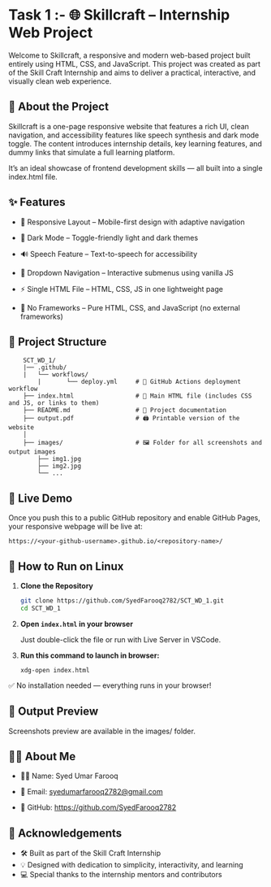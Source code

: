 
# Task 1 :- 🌐 Skillcraft – Internship Web Project

Welcome to Skillcraft, a responsive and modern web-based project built entirely using HTML, CSS, and JavaScript. This project was created as part of the Skill Craft Internship and aims to deliver a practical, interactive, and visually clean web experience.

## 📖 About the Project

Skillcraft is a one-page responsive website that features a rich UI, clean navigation, and accessibility features like speech synthesis and dark mode toggle. The content introduces internship details, key learning features, and dummy links that simulate a full learning platform.

It’s an ideal showcase of frontend development skills — all built into a single index.html file.

## ✨ Features

   * 📱 Responsive Layout – Mobile-first design with adaptive navigation

   * 🌙 Dark Mode – Toggle-friendly light and dark themes

   * 🔊 Speech Feature – Text-to-speech for accessibility

   * 📂 Dropdown Navigation – Interactive submenus using vanilla JS

   * ⚡ Single HTML File – HTML, CSS, JS in one lightweight page

   * 🎯 No Frameworks – Pure HTML, CSS, and JavaScript (no external frameworks)

## 📁 Project Structure

```
	SCT_WD_1/
	|── .github/
   	|	└── workflows/
        |		└── deploy.yml     # 🚀 GitHub Actions deployment workflow
	├── index.html          	   # 🧱 Main HTML file (includes CSS and JS, or links to them)
	├── README.md           	   # 📘 Project documentation
	├── output.pdf          	   # 🖨️ Printable version of the website
	│
	├── images/             	   # 🖼️ Folder for all screenshots and output images
	    ├── img1.jpg
	    ├── img2.jpg
	    └── ...

```

## 🚀 Live Demo

Once you push this to a public GitHub repository and enable GitHub Pages, your responsive webpage will be live at:

```
https://<your-github-username>.github.io/<repository-name>/
```

## 🚀 How to Run on Linux

1. **Clone the Repository**

   ```bash
   git clone https://github.com/SyedFarooq2782/SCT_WD_1.git
   cd SCT_WD_1
   ```

2. **Open `index.html` in your browser**

   Just double-click the file or run with Live Server in VSCode.
   
3. **Run this command to launch in browser:**
	
	```
	xdg-open index.html
	```
	
✅ No installation needed — everything runs in your browser!

## 📸 Output Preview

Screenshots preview are available in the images/ folder.

## 🙋‍♂️ About Me

   * 🧑‍💻 Name: Syed Umar Farooq
   
   * 📧 Email: syedumarfarooq2782@gmail.com
   
   * 🔗 GitHub: https://github.com/SyedFarooq2782

## 🙏 Acknowledgements

* 🛠️ Built as part of the Skill Craft Internship
* 💡 Designed with dedication to simplicity, interactivity, and learning
* 💻 Special thanks to the internship mentors and contributors
